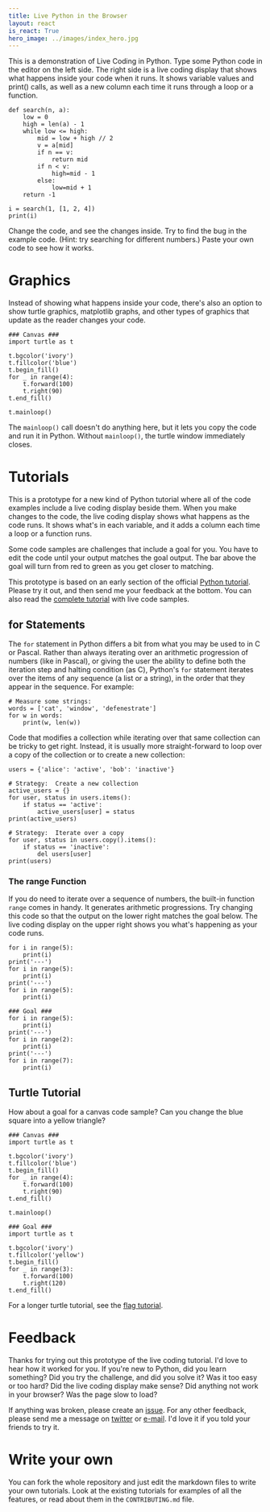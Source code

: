 ```yaml
---
title: Live Python in the Browser
layout: react
is_react: True
hero_image: ../images/index_hero.jpg
---
```

This is a demonstration of Live Coding in Python. Type some Python code in the
editor on the left side. The right side is a live coding display that shows
what happens inside your code when it runs. It shows variable values and print()
calls, as well as a new column each time it runs through a loop or a function.

    def search(n, a):
        low = 0
        high = len(a) - 1
        while low <= high:
            mid = low + high // 2
            v = a[mid]
            if n == v:
                return mid
            if n < v:
                high=mid - 1
            else:
                low=mid + 1
        return -1
    
    i = search(1, [1, 2, 4])
    print(i)

Change the code, and see the changes inside. Try to find the bug in the example
code. (Hint: try searching for different numbers.) Paste your own code to see
how it works.

# Graphics
Instead of showing what happens inside your code, there's also an option to show
turtle graphics, matplotlib graphs, and other types of graphics that update as
the reader changes your code.

    ### Canvas ###
    import turtle as t
    
    t.bgcolor('ivory')
    t.fillcolor('blue')
    t.begin_fill()
    for _ in range(4):
        t.forward(100)
        t.right(90)
    t.end_fill()
    
    t.mainloop()

The `mainloop()` call doesn't do anything here, but it lets you copy the code
and run it in Python. Without `mainloop()`, the turtle window immediately
closes.

# Tutorials
This is a prototype for a new kind of Python tutorial where all of the code
examples include a live coding display beside them. When you make changes to
the code, the live coding display shows what happens as the code runs. It shows
what's in each variable, and it adds a column each time a loop or a function
runs.

Some code samples are challenges that include a goal for you. You have to
edit the code until your output matches the goal output. The bar above the goal
will turn from red to green as you get closer to matching.

This prototype is based on an early section of the official [Python tutorial].
Please try it out, and then send me your feedback at the bottom. You can also
read the [complete tutorial] with live code samples.

[Python tutorial]: https://docs.python.org/3/tutorial/controlflow.html
[complete tutorial]: ?tutorial=cpython/controlflow

## for Statements

The `for` statement in Python differs a bit from what you may be used
to in C or Pascal.  Rather than always iterating over an arithmetic progression
of numbers (like in Pascal), or giving the user the ability to define both the
iteration step and halting condition (as C), Python's `for` statement
iterates over the items of any sequence (a list or a string), in the order that
they appear in the sequence.  For example:

    # Measure some strings:
    words = ['cat', 'window', 'defenestrate']
    for w in words:
        print(w, len(w))

Code that modifies a collection while iterating over that same collection can
be tricky to get right.  Instead, it is usually more straight-forward to loop
over a copy of the collection or to create a new collection:

    users = {'alice': 'active', 'bob': 'inactive'}
    
    # Strategy:  Create a new collection
    active_users = {}
    for user, status in users.items():
        if status == 'active':
            active_users[user] = status
    print(active_users)
    
    # Strategy:  Iterate over a copy
    for user, status in users.copy().items():
        if status == 'inactive':
            del users[user]
    print(users)

### The range Function
If you do need to iterate over a sequence of numbers, the built-in function
`range` comes in handy.  It generates arithmetic progressions. Try changing
this code so that the output on the lower right matches the goal below. The live
coding display on the upper right shows you what's happening as your code runs.

    for i in range(5):
        print(i)
    print('---')
    for i in range(5):
        print(i)
    print('---')
    for i in range(5):
        print(i)
    
    ### Goal ###
    for i in range(5):
        print(i)
    print('---')
    for i in range(2):
        print(i)
    print('---')
    for i in range(7):
        print(i)

## Turtle Tutorial
How about a goal for a canvas code sample? Can you change the blue square into
a yellow triangle?


    ### Canvas ###
    import turtle as t
    
    t.bgcolor('ivory')
    t.fillcolor('blue')
    t.begin_fill()
    for _ in range(4):
        t.forward(100)
        t.right(90)
    t.end_fill()
    
    t.mainloop()
    
    ### Goal ###
    import turtle as t
    
    t.bgcolor('ivory')
    t.fillcolor('yellow')
    t.begin_fill()
    for _ in range(3):
        t.forward(100)
        t.right(120)
    t.end_fill()

For a longer turtle tutorial, see the [flag tutorial].

[flag tutorial]:  ?tutorial=flags/romania-colombia

# Feedback
Thanks for trying out this prototype of the live coding tutorial. I'd love to
hear how it worked for you. If you're new to Python, did you learn something?
Did you try the challenge, and did you solve it? Was it too easy or too hard?
Did the live coding display make sense? Did anything not work in your browser?
Was the page slow to load?

If anything was broken, please create an [issue]. For any other feedback, please
send me a message on [twitter] or [e-mail]. I'd love it if you told your friends
to try it.

# Write your own
You can fork the whole repository and just edit the markdown files to write your
own tutorials. Look at the existing tutorials for examples of all the features,
or read about them in the `CONTRIBUTING.md` file.

[issue]: https://github.com/donkirkby/live-py-plugin/issues
[twitter]: https://twitter.com/donkirkby
[e-mail]: mailto:donkirkby@gmail.com